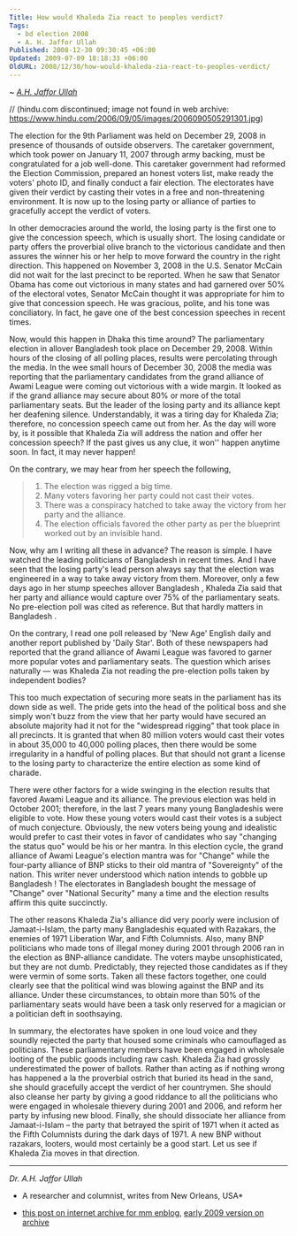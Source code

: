 ```yaml
---
Title: How would Khaleda Zia react to peoples verdict?
Tags:
  - bd election 2008
  - A. H. Jaffor Ullah
Published: 2008-12-30 09:30:45 +06:00
Updated: 2009-07-09 18:18:33 +06:00
OldURL: 2008/12/30/how-would-khaleda-zia-react-to-peoples-verdict/
---
```


~ *[A.H. Jaffor Ullah](https://gold.mukto-mona.com/Articles/jaffor/index.html)* 

// (hindu.com discontinued; image not found in web archive: https://www.hindu.com/2006/09/05/images/2006090505291301.jpg)

The election for the 9th Parliament was held on December 29, 2008 in presence of thousands of outside observers.  The caretaker government, which took power on January 11, 2007 through army backing, must be congratulated for a job well-done.  This caretaker government had reformed the Election Commission, prepared an honest voters list, make ready the voters' photo ID, and finally conduct a fair election.  The electorates have given their verdict by casting their votes in a free and non-threatening environment.  It is now up to the losing party or alliance of parties to gracefully accept the verdict of voters.

In other democracies around the world, the losing party is the first one to give the concession speech, which is usually short.  The losing candidate or party offers the proverbial olive branch to the victorious candidate and then assures the winner his or her help to move forward the country in the right direction.  This happened on November 3, 2008 in the U.S.  Senator McCain did not wait for the last precinct to be reported.  When he saw that Senator Obama has come out victorious in many states and had garnered over 50% of the electoral votes, Senator McCain thought it was appropriate for him to give that concession speech.  He was gracious, polite, and his tone was conciliatory.  In fact, he gave one of the best concession speeches in recent times.

Now, would this happen in Dhaka this time around?  The parliamentary election in allover Bangladesh took place on December 29, 2008.  Within hours of the closing of all polling places, results were percolating through the media.  In the wee small hours of December 30, 2008 the media was reporting that the parliamentary candidates from the grand alliance of Awami League were coming out victorious with a wide margin.  It looked as if the grand alliance may secure about 80% or more of the total parliamentary seats.  But the leader of the losing party and its alliance kept her deafening silence.  Understandably, it was a tiring day for Khaleda Zia; therefore, no concession speech came out from her. As the day will wore by, is it possible that Khaleda Zia will address the nation and offer her concession speech?  If the past gives us any clue, it won'' happen anytime soon.  In fact, it may never happen!

On the contrary, we may hear from her speech the following,

> 1. The election was rigged a big time.
> 2. Many voters favoring her party could not cast their votes.
> 3. There was a conspiracy hatched to take away the victory from her party and the alliance.
> 4. The election officials favored the other party as per the blueprint worked out by an invisible hand. 

Now, why am I writing all these in advance?  The reason is simple.  I have watched the leading politicians of Bangladesh in recent times.  And I have seen that the losing party's lead person always say that the election was engineered in a way to take away victory from them.  Moreover, only a few days ago in her stump speeches allover Bangladesh , Khaleda Zia said that her party and alliance would capture over 75% of the parliamentary seats.  No pre-election poll was cited as reference.  But that hardly matters in Bangladesh .

On the contrary, I read one poll released by 'New Age' English daily and another report published by 'Daily Star'.  Both of these newspapers had reported that the grand alliance of Awami League was favored to garner more popular votes and parliamentary seats. The question which arises naturally — was Khaleda Zia not reading the pre-election polls taken by independent bodies? 

This too much expectation of securing more seats in the parliament has its down side as well.  The pride gets into the head of the political boss and she simply won't buzz from the view that her party would have secured an absolute majority had it not for the "widespread rigging" that took place in all precincts.  It is granted that when 80 million voters would cast their votes in about 35,000 to 40,000 polling places, then there would be some irregularity in a handful of polling places.  But that should not grant a license to the losing party to characterize the entire election as some kind of charade. 

There were other factors for a wide swinging in the election results that favored Awami League and its alliance.  The previous election was held in October 2001; therefore, in the last 7 years many young Bangladeshis were eligible to vote.  How these young voters would cast their votes is a subject of much conjecture.  Obviously, the new voters being young and idealistic would prefer to cast their votes in favor of candidates who say "changing the status quo" would be his or her mantra.  In this election cycle, the grand alliance of Awami League's election mantra was for "Change" while the four-party alliance of BNP sticks to their old mantra of "Sovereignty" of the nation.  This writer never understood which nation intends to gobble up Bangladesh !  The electorates in Bangladesh bought the message of "Change" over "National Security" many a time and the election results affirm this quite succinctly.

The other reasons Khaleda Zia's alliance did very poorly were inclusion of Jamaat-i-Islam, the party many Bangladeshis equated with Razakars, the enemies of 1971 Liberation War, and Fifth Columnists.  Also, many BNP politicians who made tons of illegal money during 2001 through 2006 ran in the election as BNP-alliance candidate.  The voters maybe unsophisticated, but they are not dumb.  Predictably, they rejected those candidates as if they were vermin of some sorts.  Taken all these factors together, one could clearly see that the political wind was blowing against the BNP and its alliance.  Under these circumstances, to obtain more than 50% of the parliamentary seats would have been a task only reserved for a magician or a politician deft in soothsaying.

In summary, the electorates have spoken in one loud voice and they soundly rejected the party that housed some criminals who camouflaged as politicians.  These parliamentary members have been engaged in wholesale looting of the public goods including raw cash.  Khaleda Zia had grossly underestimated the power of ballots.  Rather than acting as if nothing wrong has happened a la the proverbial ostrich that buried its head in the sand, she should gracefully accept the verdict of her countrymen.  She should also cleanse her party by giving a good riddance to all the politicians who were engaged in wholesale thievery during 2001 and 2006, and reform her party by infusing new blood.  Finally, she should dissociate her alliance from Jamaat-i-Islam – the party that betrayed the spirit of 1971 when it acted as the Fifth Columnists during the dark days of 1971.  A new BNP without razakars, looters, would most certainly be a good start.  Let us see if Khaleda Zia moves in that direction.


-----
*Dr. A.H. Jaffor Ullah* 

- A researcher and columnist, writes from New Orleans, USA* 

- [this post on internet archive for mm enblog](https://web.archive.org/web/20191027015152/https://enblog.mukto-mona.com/2008/12/30/how-would-khaleda-zia-react-to-peoples-verdict/), [early 2009 version on archive](https://web.archive.org/web/20090101080113/http://mukto-mona.com/wordpress/?p=64)